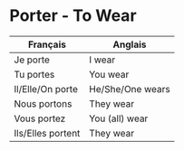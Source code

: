 # Porter - To Wear

| Français          | Anglais          |
|-------------------|------------------|
| Je porte          | I wear           |
| Tu portes         | You wear         |
| Il/Elle/On porte  | He/She/One wears |
| Nous portons      | They wear        |
| Vous portez       | You (all) wear   |
| Ils/Elles portent | They wear        |